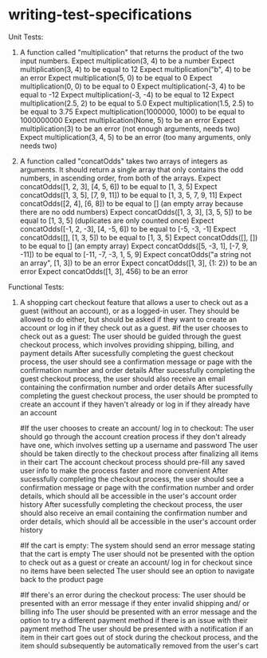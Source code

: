 # writing-test-specifications

Unit Tests:

1. A function called "multiplication" that returns the product of the two input numbers.
   Expect multiplication(3, 4) to be a number
   Expect multiplication(3, 4) to be equal to 12
   Expect multiplication("b", 4) to be an error
   Expect multiplication(5, 0) to be equal to 0
   Expect multiplication(0, 0) to be equal to 0
   Expect multiplication(-3, 4) to be equal to -12
   Expect multiplication(-3, -4) to be equal to 12
   Expect multiplication(2.5, 2) to be equal to 5.0
   Expect multiplication(1.5, 2.5) to be equal to 3.75
   Expect multiplication(1000000, 1000) to be equal to 1000000000
   Expect multiplication(None, 5) to be an error
   Expect multiplication(3) to be an error (not enough arguments, needs two)
   Expect multiplication(3, 4, 5) to be an error (too many arguments, only needs two)

2. A function called "concatOdds" takes two arrays of integers as arguments. It should return a single array that only contains the odd numbers, in ascending order, from both of the arrays.
   Expect concatOdds([1, 2, 3], [4, 5, 6]) to be equal to [1, 3, 5]
   Expect concatOdds([1, 3, 5], [7, 9, 11]) to be equal to [1, 3, 5, 7, 9, 11]
   Expect concatOdds([2, 4], [6, 8]) to be equal to [] (an empty array because there are no odd numbers)
   Expect concatOdds([1, 3, 3], [3, 5, 5]) to be equal to [1, 3, 5] (duplicates are only counted once)
   Expect concatOdds([-1, 2, -3], [4, -5, 6]) to be equal to [-5, -3, -1]
   Expect concatOdds([], [1, 3, 5]) to be equal to [1, 3, 5]
   Expect concatOdds([], []) to be equal to [] (an empty array)
   Expect concatOdds([5, -3, 1], [-7, 9, -11]) to be equal to [-11, -7, -3, 1, 5, 9]
   Expect concatOdds("a string not an array", [1, 3]) to be an error
   Expect concatOdds([1, 3], {1: 2}) to be an error
   Expect concatOdds([1, 3], 456) to be an error

Functional Tests:

1. A shopping cart checkout feature that allows a user to check out as a guest (without an account), or as a logged-in user. They should be allowed to do either, but should be asked if they want to create an account or log in if they check out as a guest.
   #if the user chooses to check out as a guest:
   The user should be guided through the guest checkout process, which involves providing shipping, billing, and payment details
   After sucessfully completing the guest checkout process, the user should see a confirmation message or page with the confirmation number and order details
   After sucessfully completing the guest checkout process, the user should also receive an email containing the confirmation number and order details
   After sucessfully completing the guest checkout process, the user should be prompted to create an account if they haven't already or log in if they already have an account

   #If the user chooses to create an account/ log in to checkout:
   The user should go through the account creation process if they don't already have one, which involves setting up a username and password
   The user should be taken directly to the checkout process after finalizing all items in their cart
   The account checkout process should pre-fill any saved user info to make the process faster and more convenient
   After sucessfully completing the checkout process, the user should see a confirmation message or page with the confirmation number and order details, which should all be accessible in the user's account order history
   After sucessfully completing the checkout process, the user should also receive an email containing the confirmation number and order details, which should all be accessible in the user's account order history

   #If the cart is empty:
   The system should send an error message stating that the cart is empty
   The user should not be presented with the option to check out as a guest or create an account/ log in for checkout since no items have been selected
   The user should see an option to navigate back to the product page

   #If there's an error during the checkout process:
   The user should be presented with an error message if they enter invalid shipping and/ or billing info
   The user should be presented with an error message and the option to try a different payment method if there is an issue with their payment method
   The user should be presented with a notification if an item in their cart goes out of stock during the checkout process, and the item should subsequently be automatically removed from the user's cart

